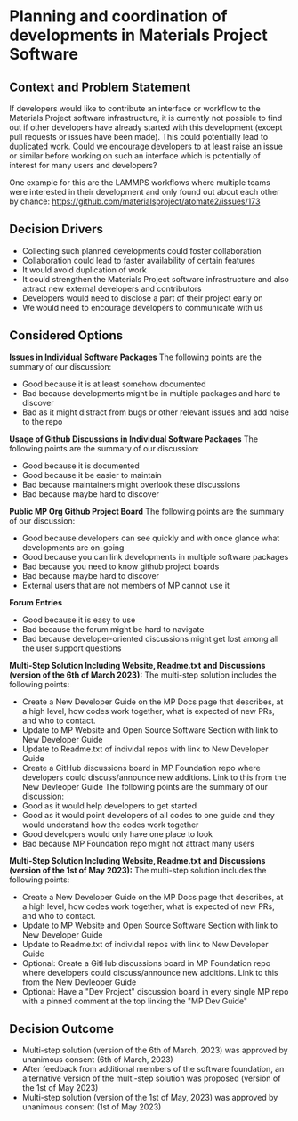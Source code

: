 # Planning and coordination of developments in Materials Project Software

## Context and Problem Statement

If developers would like to contribute an interface or workflow to the Materials Project software infrastructure, it is currently not possible to find out if other developers have already started with this development (except pull requests or issues have been made). 
This could potentially lead to duplicated work. Could we encourage developers to at least raise an issue or similar before working on such an interface which is potentially of interest for many users and developers?

One example for this are the LAMMPS workflows where multiple teams were interested in their development and only found out about each other by chance: https://github.com/materialsproject/atomate2/issues/173


<!-- This is an optional element. Feel free to remove. -->
## Decision Drivers

* Collecting such planned developments could foster collaboration 
* Collaboration could lead to faster availability of certain features
* It would avoid duplication of work
* It could strengthen the Materials Project software infrastructure and also attract new external developers and contributors
* Developers would need to disclose a part of their project early on
* We would need to encourage developers to communicate with us

## Considered Options
**Issues in Individual Software Packages**
The following points are the summary of our discussion:
 * Good because it is at least somehow documented
 * Bad because developments might be in multiple packages and hard to discover
 * Bad as it might distract from bugs or other relevant issues and add noise to the repo

**Usage of Github Discussions in Individual Software Packages**
The following points are the summary of our discussion:
 * Good because it is documented
 * Good because it be easier to maintain
 * Bad because maintainers might overlook these discussions
 * Bad because maybe hard to discover

**Public MP Org Github Project Board**
The following points are the summary of our discussion:
 * Good because developers can see quickly and with once glance what developments are on-going
 * Good because you can link developments in multiple software packages
 * Bad because you need to know github project boards
 * Bad because maybe hard to discover
 * External users that are not members of MP cannot use it
 
**Forum Entries**
 * Good because it is easy to use
 * Bad because the forum might be hard to navigate
 * Bad because developer-oriented discussions might get lost among all the user support questions


**Multi-Step Solution Including Website, Readme.txt and Discussions (version of the 6th of March 2023):**
The multi-step solution includes the following points:
 * Create a New Developer Guide on the MP Docs page that describes, at a high level, how codes work together, what is expected of new PRs, and who to contact.
 * Update to MP Website and Open Source Software Section with link to New Developer Guide
 * Update to Readme.txt of individal repos with link to New Developer Guide
 * Create a GitHub discussions board in MP Foundation repo where developers could discuss/announce new additions. Link to this from the New Devleoper Guide
The following points are the summary of our discussion:
 * Good as it would help developers to get started
 * Good as it would point developers of all codes to one guide and they would understand how the codes work together
 * Good developers would only have one place to look
 * Bad because MP Foundation repo might not attract many users

**Multi-Step Solution Including Website, Readme.txt and Discussions (version of the 1st of May 2023):**
The multi-step solution includes the following points:
 * Create a New Developer Guide on the MP Docs page that describes, at a high level, how codes work together, what is expected of new PRs, and who to contact.
 * Update to MP Website and Open Source Software Section with link to New Developer Guide
 * Update to Readme.txt of individal repos with link to New Developer Guide
 * Optional:  Create a GitHub discussions board in MP Foundation repo where developers could discuss/announce new additions. Link to this from the New Devleoper Guide
 * Optional: Have a "Dev Project" discussion board in every single MP repo with a pinned comment at the top linking the "MP Dev Guide"

## Decision Outcome

- Multi-step solution (version of the 6th of March, 2023) was approved by unanimous consent (6th of March, 2023)
- After feedback from additional members of the software foundation, an alternative version of the multi-step solution was proposed (version of the 1st of May 2023)
- Multi-step solution (version of the 1st of May, 2023) was approved by unanimous consent (1st of May 2023)
